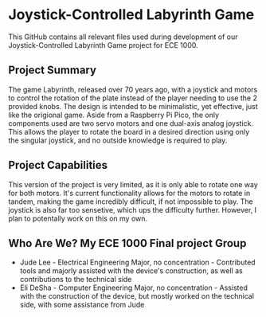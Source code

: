 # Joystick-Controlled Labyrinth Game
This GitHub contains all relevant files used during development of our Joystick-Controlled Labyrinth Game project for ECE 1000.
## Project Summary
The game Labyrinth, released over 70 years ago, with a joystick and motors to control the rotation of the plate instead of the player needing to use the 2 provided knobs. The design is intended to be minimalistic, yet effective, just like the origional game. Aside from a Raspberry Pi Pico, the only components used are two servo motors and one dual-axis analog joystick. This allows the player to rotate the board in a desired direction using only the singular joystick, and no outside knowledge is required to play.
## Project Capabilities
This version of the project is very limited, as it is only able to rotate one way for both motors. It's current functionality allows for the motors to rotate in tandem, making the game incredibly difficult, if not impossible to play. The joystick is also far too sensetive, which ups the difficulty further. However, I plan to potentally work on this on my own.
## Who Are We? My ECE 1000 Final project Group
* Jude Lee - Electrical Engineering Major, no concentration - Contributed tools and majorly assisted with the device's construction, as well as contributions to the technical side
* Eli DeSha - Computer Engineering Major, no concentration - Assisted with the construction of the device, but mostly worked on the technical side, with some assistance from Jude

